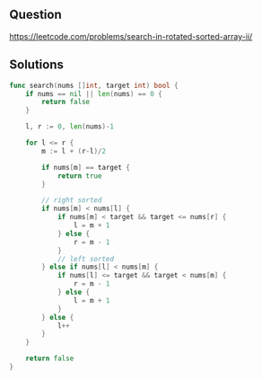 ## Question

https://leetcode.com/problems/search-in-rotated-sorted-array-ii/

## Solutions

```go
func search(nums []int, target int) bool {
	if nums == nil || len(nums) == 0 {
		return false
	}

	l, r := 0, len(nums)-1

	for l <= r {
		m := l + (r-l)/2

		if nums[m] == target {
			return true
		}

		// right sorted
		if nums[m] < nums[l] {
			if nums[m] < target && target <= nums[r] {
				l = m + 1
			} else {
				r = m - 1
			}
			// left sorted
		} else if nums[l] < nums[m] {
			if nums[l] <= target && target < nums[m] {
				r = m - 1
			} else {
				l = m + 1
			}
		} else {
			l++
		}
	}

	return false
}
```
